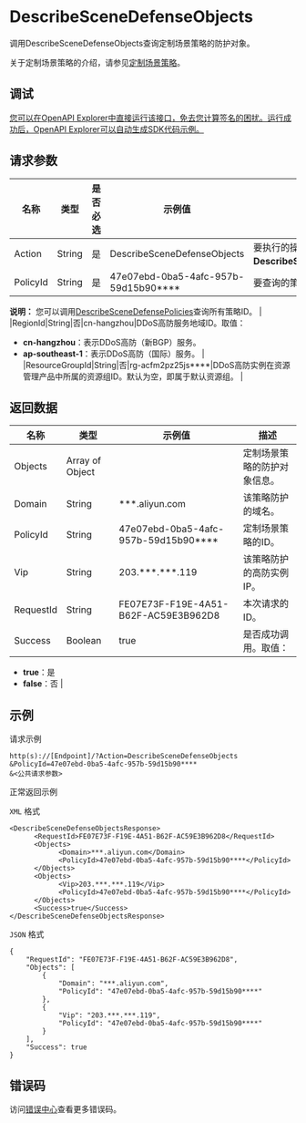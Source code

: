 # DescribeSceneDefenseObjects

调用DescribeSceneDefenseObjects查询定制场景策略的防护对象。

关于定制场景策略的介绍，请参见[定制场景策略](~~148079~~)。

## 调试

[您可以在OpenAPI Explorer中直接运行该接口，免去您计算签名的困扰。运行成功后，OpenAPI Explorer可以自动生成SDK代码示例。](https://api.aliyun.com/#product=ddoscoo&api=DescribeSceneDefenseObjects&type=RPC&version=2020-01-01)

## 请求参数

|名称|类型|是否必选|示例值|描述|
|--|--|----|---|--|
|Action|String|是|DescribeSceneDefenseObjects|要执行的操作。取值：**DescribeSceneDefenseObjects**。 |
|PolicyId|String|是|47e07ebd-0ba5-4afc-957b-59d15b90\*\*\*\*|要查询的策略ID。

 **说明：** 您可以调用[DescribeSceneDefensePolicies](~~159382~~)查询所有策略ID。 |
|RegionId|String|否|cn-hangzhou|DDoS高防服务地域ID。取值：

 -   **cn-hangzhou**：表示DDoS高防（新BGP）服务。
-   **ap-southeast-1**：表示DDoS高防（国际）服务。 |
|ResourceGroupId|String|否|rg-acfm2pz25js\*\*\*\*|DDoS高防实例在资源管理产品中所属的资源组ID。默认为空，即属于默认资源组。 |

## 返回数据

|名称|类型|示例值|描述|
|--|--|---|--|
|Objects|Array of Object| |定制场景策略的防护对象信息。 |
|Domain|String|\*\*\*.aliyun.com|该策略防护的域名。 |
|PolicyId|String|47e07ebd-0ba5-4afc-957b-59d15b90\*\*\*\*|定制场景策略的ID。 |
|Vip|String|203.\*\*\*.\*\*\*.119|该策略防护的高防实例IP。 |
|RequestId|String|FE07E73F-F19E-4A51-B62F-AC59E3B962D8|本次请求的ID。 |
|Success|Boolean|true|是否成功调用。取值：

 -   **true**：是
-   **false**：否 |

## 示例

请求示例

```
http(s)://[Endpoint]/?Action=DescribeSceneDefenseObjects
&PolicyId=47e07ebd-0ba5-4afc-957b-59d15b90****
&<公共请求参数>
```

正常返回示例

`XML` 格式

```
<DescribeSceneDefenseObjectsResponse>
	  <RequestId>FE07E73F-F19E-4A51-B62F-AC59E3B962D8</RequestId>
	  <Objects>
		    <Domain>***.aliyun.com</Domain>
		    <PolicyId>47e07ebd-0ba5-4afc-957b-59d15b90****</PolicyId>
	  </Objects>
	  <Objects>
		    <Vip>203.***.***.119</Vip>
		    <PolicyId>47e07ebd-0ba5-4afc-957b-59d15b90****</PolicyId>
	  </Objects>
	  <Success>true</Success>
</DescribeSceneDefenseObjectsResponse>
```

`JSON` 格式

```
{
	"RequestId": "FE07E73F-F19E-4A51-B62F-AC59E3B962D8",
	"Objects": [
		{
			"Domain": "***.aliyun.com",
			"PolicyId": "47e07ebd-0ba5-4afc-957b-59d15b90****"
		},
		{
			"Vip": "203.***.***.119",
			"PolicyId": "47e07ebd-0ba5-4afc-957b-59d15b90****"
		}
	],
	"Success": true
}
```

## 错误码

访问[错误中心](https://error-center.aliyun.com/status/product/ddoscoo)查看更多错误码。

